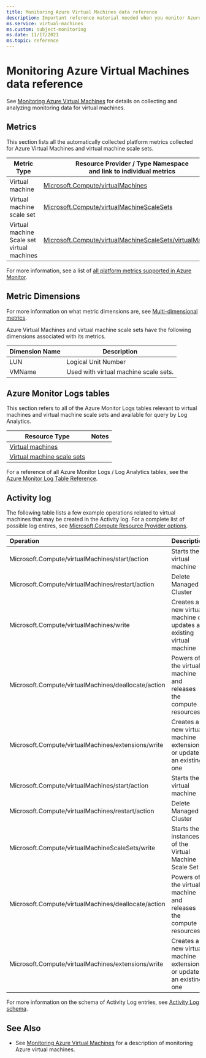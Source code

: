 ```yaml
---
title: Monitoring Azure Virtual Machines data reference
description: Important reference material needed when you monitor Azure virtual machines.
ms.service: virtual-machines
ms.custom: subject-monitoring
ms.date: 11/17/2021
ms.topic: reference
---
```


# Monitoring Azure Virtual Machines data reference

See [Monitoring Azure Virtual Machines](monitor-vm.md) for details on collecting and analyzing monitoring data for virtual machines.

## Metrics

This section lists all the automatically collected platform metrics collected for Azure Virtual Machines and virtual machine scale sets.  

|Metric Type | Resource Provider / Type Namespace<br/> and link to individual metrics |
|-------|-----|
| Virtual machine | [Microsoft.Compute/virtualMachines](/azure/azure-monitor/essentials/metrics-supported#microsoftcomputevirtualmachines) |
| Virtual machine scale set | [Microsoft.Compute/virtualMachineScaleSets](/azure/azure-monitor/essentials/metrics-supported#microsoftcomputevirtualmachinescalesets)|
| Virtual machine Scale set virtual machines | [Microsoft.Compute/virtualMachineScaleSets/virtualMachines](/azure/azure-monitor/essentials/metrics-supported#microsoftcomputevirtualmachinescalesetsvirtualmachines)|

For more information, see a list of [all platform metrics supported in Azure Monitor](/azure/azure-monitor/platform/metrics-supported).

## Metric Dimensions

For more information on what metric dimensions are, see [Multi-dimensional metrics](/azure/azure-monitor/platform/data-platform-metrics#multi-dimensional-metrics).


Azure Virtual Machines and virtual machine scale sets have the following dimensions associated with its metrics.

| Dimension Name | Description |
| ------------------- | ----------------- |
| LUN | Logical Unit Number |
| VMName | Used with virtual machine scale sets. |

## Azure Monitor Logs tables

This section refers to all of the Azure Monitor Logs tables relevant to virtual machines and virtual machine scale sets and available for query by Log Analytics. 

|Resource Type | Notes |
|-------|-----|
| [Virtual machines](/azure/azure-monitor/reference/tables/tables-resourcetype#virtual-machines) | |
| [Virtual machine scale sets](/azure/azure-monitor/reference/tables/tables-resourcetype#virtual-machine-scale-sets) | |

For a reference of all Azure Monitor Logs / Log Analytics tables, see the [Azure Monitor Log Table Reference](/azure/azure-monitor/reference/tables/tables-resourcetype).

## Activity log

The following table lists a few example operations related to virtual machines that may be created in the Activity log. For a complete list of possible log entires, see [Microsoft.Compute Resource Provider options](/azure/role-based-access-control/resource-provider-operations#compute).

| Operation | Description |
|:---|:---|
| Microsoft.Compute/virtualMachines/start/action | Starts the virtual machine |
| Microsoft.Compute/virtualMachines/restart/action | Delete Managed Cluster |
| Microsoft.Compute/virtualMachines/write | Creates a new virtual machine or updates an existing virtual machine |
| Microsoft.Compute/virtualMachines/deallocate/action | Powers off the virtual machine and releases the compute resources |
| Microsoft.Compute/virtualMachines/extensions/write | Creates a new virtual machine extension or updates an existing one |
| Microsoft.Compute/virtualMachines/start/action | Starts the virtual machine |
| Microsoft.Compute/virtualMachines/restart/action | Delete Managed Cluster |
| Microsoft.Compute/virtualMachineScaleSets/write | Starts the instances of the Virtual Machine Scale Set |
| Microsoft.Compute/virtualMachines/deallocate/action | Powers off the virtual machine and releases the compute resources |
| Microsoft.Compute/virtualMachines/extensions/write | Creates a new virtual machine extension or updates an existing one |

For more information on the schema of Activity Log entries, see [Activity  Log schema](/azure/azure-monitor/essentials/activity-log-schema). 


## See Also

- See [Monitoring Azure Virtual Machines](../virtual-machines/monitor-vm.md) for a description of monitoring Azure virtual machines.
